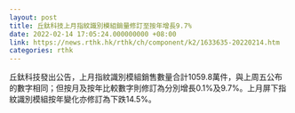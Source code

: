```yaml
---
layout: post
title: 丘鈦科技上月指紋識別模組銷量修訂至按年增長9.7%
date: 2022-02-14 17:05:24.000000000 +08:00
link: https://news.rthk.hk/rthk/ch/component/k2/1633635-20220214.htm
categories: rthk
---
```


丘鈦科技發出公告，上月指紋識別模組銷售數量合計1059.8萬件，與上周五公布的數字相同；但按月及按年比較數字則修訂為分別增長0.1%及9.7%。上月屏下指紋識別模組按年變化亦修訂為下跌14.5%。
